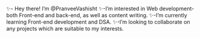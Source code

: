 ✨- Hey there! I’m @PranveeVashisht
✨-I’m interested in Web development- both Front-end and back-end, as well as content writing.
✨-I’m currently learning Front-end development and DSA.
✨-I’m looking to collaborate on any projects which are suitable to my interests.


<!---
PranveeVashisht/PranveeVashisht is a ✨ special ✨ repository because its `README.md` (this file) appears on your GitHub profile.
You can click the Preview link to take a look at your changes.
--->
